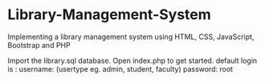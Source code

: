 # Library-Management-System
Implementing a library management system using HTML, CSS, JavaScript, Bootstrap and PHP

Import the library.sql database.
Open index.php to get started.
default login is :
  username: (usertype eg. admin, student, faculty)
  password: root
